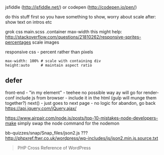  jsfiddle (http://jsfiddle.net/) or codepen (http://codepen.io/pen/)

 
do this stuff first so you have something to show, worry about scale after:
show text on intros etc


grok css
main.scss .container max-width
this might help: http://stackoverflow.com/questions/21810262/responsive-sprites-percentages
scale images

responsive css - percent rather than pixels

    max-width: 100% # scale with containing div
    height:auto     # maintain aspect ratio

## defer

front-end - "in my element" - teehee
no possible way ay will go for render-conf
include js from browser - include it in the html (gulp will munge them together?)
next() - just goes to next page - no logic for abandon, go back
https://api.jquery.com/jQuery.ajax/

https://www.airpair.com/node.js/posts/top-10-mistakes-node-developers-make
simply swap the node command for the nodemon

bb-quizzes/snap/Snap_files/json2.js ???
http://phpxref.ftwr.co.uk/wordpress/wp-includes/js/json2.min.js.source.txt
>PHP Cross Reference of WordPress
